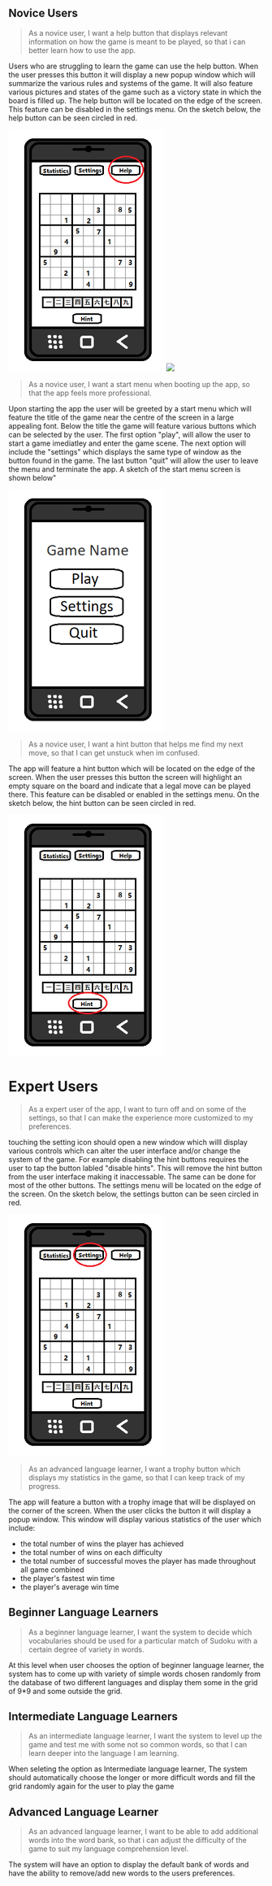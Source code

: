 ## Novice Users
> As a novice user, I want a help button that displays relevant information on how the game is meant to be played, so that i can better learn how to use the app.

Users who are struggling to learn the game can use the help button. When the user presses this button it will display a new popup window which will summarize the various rules and systems of the game. It will also feature various pictures and states of the game such as a victory state in which the board is filled up. The help button will be located on the edge of the screen. This feature can be disabled in the settings menu. On the sketch below, the help button can be seen circled in red.

<img src="img/help_button.png">
<img src="image.png">

> As a novice user, I want a start menu when booting up the app, so that the app feels more professional.

Upon starting the app the user will be greeted by a start menu which will feature the title of the game near the centre of the screen in a large appealing font. Below the title the game will feature various buttons which can be selected by the user. The first option "play", will allow the user to start a game imediatley and enter the game scene. The next option will include the "settings" which displays the same type of window as the button found in the game. The last button "quit" will allow the user to leave the menu and terminate the app. A sketch of the start menu screen is shown below"

<img src="img/start_menu.png"> 

> As a novice user, I want a hint button that helps me find my next move, so that I can get unstuck when im confused.

The app will feature a hint button which will be located on the edge of the screen. When the user presses this button the screen will highlight an empty square on the board and indicate that a legal move can be played there. This feature can be disabled or enabled in the settings menu. On the sketch below, the hint button can be seen circled in red.

<img src="img/hint_button.png">

# Expert Users
> As a expert user of the app, I want to turn off and on some of the settings, so that I can make the experience more customized to my preferences.

touching the setting icon should open a new window which willl display various controls which can alter the user interface and/or change the system of the game. For example disabling the hint buttons requires the user to tap the button labled "disable hints". This will remove the hint button from the user interface making it inaccessable. The same can be done for most of the other buttons. The settings menu will be located on the edge of the screen. On the sketch below, the settings button can be seen circled in red.

<img src="img/settings_button.png">

> As an advanced language learner, I want a trophy button which displays my statistics in the game, so that I can keep track of my progress.

The app will feature a button with a trophy image that will be displayed on the corner of the screen. When the user clicks the button it will display a popup window. This window will display various statistics of the user which include:
- the total number of wins the player has achieved
- the total number of wins on each difficulty
- the total number of successful moves the player has made throughout all game combined
- the player's fastest win time
- the player's average win time

## Beginner Language Learners
> As a beginner language learner, I want the system to decide which vocabularies should be used for a particular match of Sudoku with a certain degree of variety in words.

At this level when user chooses the option of beginner language learner, the system has to come up with variety of simple words chosen randomly from the database of two different languages and display them some in the grid of 9*9 and some outside the grid.


## Intermediate Language Learners
> As an intermediate language learner, I want the system to level up the game and test me with some not so common words, so that I can learn deeper into the language I am learning.

When seleting the option as Intermediate language learner, The system should automatically choose the longer or more difficult words and fill the grid randomly again for the user to play the game


## Advanced Language Learner
> As an advanced language learner, I want to be able to add additional words into the word bank, so that i can adjust the difficulty of the game to suit my language comprehension level.

The system will have an option to display the default bank of words and have the ability to remove/add new words to the users preferences.

